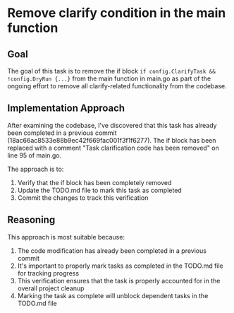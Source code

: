 # Remove clarify condition in the main function

## Goal
The goal of this task is to remove the if block `if config.ClarifyTask && !config.DryRun {...}` from the main function in main.go as part of the ongoing effort to remove all clarify-related functionality from the codebase.

## Implementation Approach
After examining the codebase, I've discovered that this task has already been completed in a previous commit (18ac66ac8533e88b9ec42f669fac001f3f1f6277). The if block has been replaced with a comment "Task clarification code has been removed" on line 95 of main.go.

The approach is to:
1. Verify that the if block has been completely removed
2. Update the TODO.md file to mark this task as completed
3. Commit the changes to track this verification

## Reasoning
This approach is most suitable because:

1. The code modification has already been completed in a previous commit
2. It's important to properly mark tasks as completed in the TODO.md file for tracking progress
3. This verification ensures that the task is properly accounted for in the overall project cleanup
4. Marking the task as complete will unblock dependent tasks in the TODO.md file